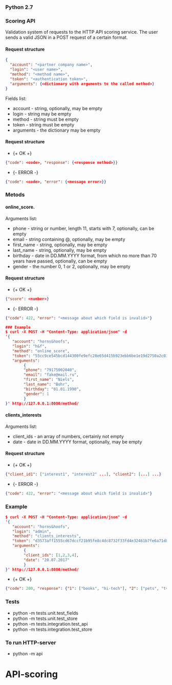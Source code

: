 ### Python 2.7
### Scoring API
Validation system of requests to the HTTP API scoring service.
The user sends a valid JSON in a POST request of a certain format.
#### Request structure
```json
{
  "account": "<partner company name>",
  "login": "<user name>",
  "method": "<method name>",
  "token": "<authentication token>",
  "arguments": {<dictionary with arguments to the called method>}
}
```
Fields list:
* account - string, optionally, may be empty
* login - string may be empty
* method - string must be empty
* token - string must be empty
* arguments - the dictionary may be empty

#### Request structure
- {+ OK +}
```json
{"code": <code>, "response": {<response method>}}
```
- {- ERROR -}
```json
{"code": <code>, "error": {<message error>}}
```
### Metods
#### online_score.
Arguments list:
* phone - string or number, length 11, starts with 7, optionally, can be empty
* email - string containing @, optionally, may be empty
* first_name - string, optionally, may be empty
* last_name - string, optionally, may be empty
* birthday - date in DD.MM.YYYY format, from which no more than 70 years have passed, optionally, can be empty
* gender - the number 0, 1 or 2, optionally, may be empty

#### Request structure
- {+ OK +}
```json
{"score": <number>}
```
- {- ERROR -}
```json
{"code": 422, "error": "<message about which field is invalid>"}
```
```json
### Example
$ curl -X POST -H "Content-Type: application/json" -d
'{
   "account": "horns&hoofs",
   "login": "h&f",
   "method": "online_score",
   "token": "55cc9ce545bcd144300fe9efc28e65d415b923ebb6be1e19d2750a2c03e80dd209a27954dca045e5bb12418e7d89b6d718a9e35af34e14e1d5bcd5a08f21fc95",
   "arguments":
        {
        "phone": "79175002040",
        "email": "fake@mail.ru",
        "first_name": "Niels",
        "last_name": "Bohr",
        "birthday": "01.01.1990",
        "gender": 1
        }
}' http://127.0.0.1:8080/method/
```

#### clients_interests
Arguments list:
* client_ids - an array of numbers, certainly not empty
* date - date in DD.MM.YYYY format, optionally, may be empty

#### Request structure
- {+ OK +}
```json
{"client_id1": ["interest1", "interest2" ...], "client2": [...] ...}
```
- {- ERROR -}
```json
{"code": 422, "error": "<message about which field is invalid>"}
```
### Example
```json
$ curl -X POST -H "Content-Type: application/json" -d 
'{
   "account": "horns&hoofs",
   "login": "admin",
   "method": "clients_interests",
   "token": "d3573aff1555cd67dccf21b95fe8c4dc8732f33fd4e32461b7fe6a71d83c947688515e36774c00fb630b039fe2223c991f045f13f24091386050205c324687a0",
   "arguments": 
        {
        "client_ids": [1,2,3,4],
        "date": "20.07.2017"
        }
}' http://127.0.0.1:8080/method/
```
- {+ OK +}
```json
{"code": 200, "response": {"1": ["books", "hi-tech"], "2": ["pets", "tv"], "3": ["travel", "music"], "4": ["cinema", "geek"]}}
```
### Tests

* python -m tests.unit.test_fields
* python -m tests.unit.test_store
* python -m tests.integration.test_api
* python -m tests.integration.test_store

### To run HTTP-server
* python -m api
# API-scoring
